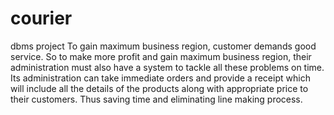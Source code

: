 # courier
dbms project
To gain maximum business region, customer demands good service. So to make more profit and gain maximum business region, their administration must also have a system to tackle all these problems on time. Its administration can take immediate orders and provide a receipt which will include all the details of the products along with appropriate price to their customers. Thus saving time and eliminating line making process.
